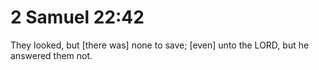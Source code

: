 # 2 Samuel 22:42

They looked, but [there was] none to save; [even] unto the LORD, but he answered them not.